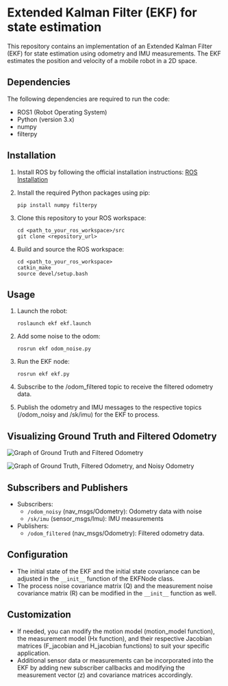 # Extended Kalman Filter (EKF) for state estimation

This repository contains an implementation of an Extended Kalman Filter (EKF) for state estimation using odometry and IMU measurements. The EKF estimates the position and velocity of a mobile robot in a 2D space.

## Dependencies

The following dependencies are required to run the code:

- ROS1 (Robot Operating System)
- Python (version 3.x)
- numpy
- filterpy

## Installation

1. Install ROS by following the official installation instructions: [ROS Installation](http://wiki.ros.org/ROS/Installation)

2. Install the required Python packages using pip:

   ```
   pip install numpy filterpy
   ```


3. Clone this repository to your ROS workspace:

   ```
   cd <path_to_your_ros_workspace>/src
   git clone <repository_url>
   ```

4. Build and source the ROS workspace:
   ```
   cd <path_to_your_ros_workspace>
   catkin_make
   source devel/setup.bash
   ```

## Usage
1. Launch the robot:
   ```
   roslaunch ekf ekf.launch
   ```

2. Add some noise to the odom:
   ```
   rosrun ekf odom_noise.py
   ```
3. Run the EKF node:
   ```
   rosrun ekf ekf.py
   ```
4. Subscribe to the /odom_filtered topic to receive the filtered odometry data.

5. Publish the odometry and IMU messages to the respective topics (/odom_noisy and /sk/imu) for the EKF to process.


## Visualizing Ground Truth and Filtered Odometry
![Graph of Ground Truth and Filtered Odometry](videos/ekf.gif)

![Graph of Ground Truth, Filtered Odometry, and Noisy Odometry](videos/ekf_noise.gif)

## Subscribers and Publishers
- Subscribers:
   - `/odom_noisy` (nav_msgs/Odometry): Odometry data with noise
   - `/sk/imu` (sensor_msgs/Imu): IMU measurements
- Publishers:
   - `/odom_filtered` (nav_msgs/Odometry): Filtered odometry data.
## Configuration

- The initial state of the EKF and the initial state covariance can be adjusted in the `__init__` function of the EKFNode class.
- The process noise covariance matrix (Q) and the measurement noise covariance matrix (R) can be modified in the `__init__` function as well.

## Customization

- If needed, you can modify the motion model (motion_model function), the measurement model (Hx function), and their respective Jacobian matrices (F_jacobian and H_jacobian functions) to suit your specific application.
- Additional sensor data or measurements can be incorporated into the EKF by adding new subscriber callbacks and modifying the measurement vector (z) and covariance matrices accordingly.
